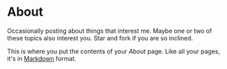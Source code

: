 # About

Occasionally posting about things that interest me. Maybe one or two of these topics also interest you. Star and fork if you are so inclined.

This is where you put the contents of your *About* page. Like all your pages, it's in [Markdown](https://guides.github.com/features/mastering-markdown/) format.

